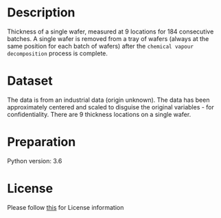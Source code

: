 # Description
Thickness of a single wafer, measured at 9 locations for 184 consecutive batches. A single wafer is removed from a tray of wafers (always at the same position for each batch of wafers) after the `chemical vapour decomposition` process is complete.

# Dataset
The data is from an industrial data (origin unknown). The data has been approximately centered and scaled to disguise the original variables - for confidentiality. There are 9 thickness locations on a single wafer.

# Preparation
Python version: 3.6 

# License
Please follow [this](https://creativecommons.org/licenses/by-sa/4.0/) for License information